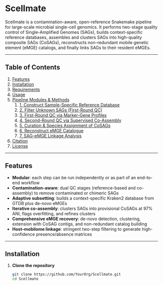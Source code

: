 # Scellmate

Scellmate is a contamination-aware, open-reference Snakemake pipeline for large-scale microbial single-cell genomics. It performs two-stage quality control of Single-Amplified Genomes (SAGs), builds context-specific reference databases, assembles and clusters SAGs into high-quality composite SAGs (CoSAGs), reconstructs non-redundant mobile genetic element (eMGE) catalogs, and finally links SAGs to their resident eMGEs.

---

## Table of Contents

1. [Features](#features)  
2. [Installation](#installation)  
3. [Requirements](#requirements)  
4. [Usage](#usage)  
5. [Pipeline Modules & Methods](#pipeline-modules--methods)  
   1. [1. Construct Sample-Specific Reference Database](#1-construct-sample–specific-reference-database)  
   2. [2. Filter Unknown SAGs (First-Round QC)](#2-filter-unknown-sags-first-round-qc)  
   3. [3. First-Round QC via Marker-Gene Profiles](#3-first-round-qc-via-marker-gene-profiles)  
   4. [4. Second-Round QC via Supervised Co-Assembly](#4-second-round-qc-via-supervised-co-assembly)  
   5. [5. Curation & Species Assignment of CoSAGs](#5-curation--species-assignment-of-cosags)  
   6. [6. Reconstruct eMGE Catalogue](#6-reconstruct-emge-catalogue)  
   7. [7. SAG–eMGE Linkage Analysis](#7-sag–emge-linkage-analysis)  
6. [Citation](#citation)  
7. [License](#license)  

---

## Features

- **Modular**: each step can be run independently or as part of an end-to-end workflow  
- **Contamination-aware**: dual QC stages (reference-based and co-assembly) to remove contaminated or chimeric SAGs  
- **Adaptive subsetting**: builds a context-specific Kraken2 database from GTDB plus de-novo eMGEs  
- **Iterative co-assembly**: clusters SAGs into provisional CoSAGs at 97% ANI, flags overfitting, and refines clusters  
- **Comprehensive eMGE recovery**: de-novo detection, clustering, extension with CoSAG contigs, and non-redundant catalog building  
- **Host–mobilome linkage**: stringent two-step filtering to generate high-confidence presence/absence matrices  

---

## Installation

1. **Clone the repository**  
   ```bash
   git clone https://github.com/YourOrg/Scellmate.git
   cd Scellmate
